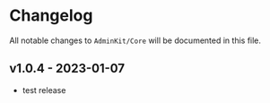 # Changelog

All notable changes to `AdminKit/Core` will be documented in this file.

## v1.0.4 - 2023-01-07

- test release

